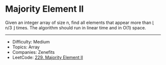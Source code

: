 # Majority Element II

Given an integer array of size n, find all elements that appear more than ⌊ n/3 ⌋ times. The algorithm should run in linear time and in O(1) space.

---

* Difficulty: Medium
* Topics: Array
* Companies: Zenefits
* LeetCode: [229. Majority Element II](https://leetcode.com/problems/majority-element-ii/description/)
